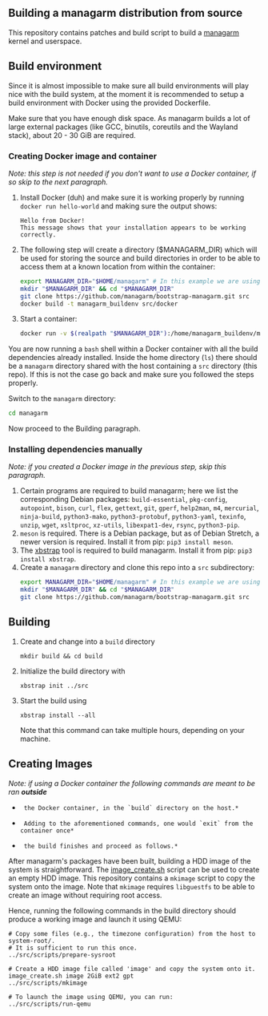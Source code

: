 
Building a managarm distribution from source
-------------

This repository contains patches and build script to build a [managarm](https://github.com/managarm/managarm) kernel and userspace.

## Build environment

Since it is almost impossible to make sure all build environments will play nice with
the build system, at the moment it is recommended to setup a build environment with Docker
using the provided Dockerfile.

Make sure that you have enough disk space. As managarm builds a lot of large external packages
(like GCC, binutils, coreutils and the Wayland stack), about 20 - 30 GiB are required.

### Creating Docker image and container

*Note: this step is not needed if you don't want to use a Docker container, if so skip to the next paragraph.*

1.  Install Docker (duh) and make sure it is working properly by running `docker run hello-world`
    and making sure the output shows:
    ```
    Hello from Docker!
    This message shows that your installation appears to be working correctly.
    ```
1.  The following step will create a directory ($MANAGARM_DIR) which will be used for storing the source
    and build directories in order to be able to access them at a known location from within the container:
    ```bash
    export MANAGARM_DIR="$HOME/managarm" # In this example we are using $HOME/managarm, but it can be any directory
    mkdir "$MANAGARM_DIR" && cd "$MANAGARM_DIR"
    git clone https://github.com/managarm/bootstrap-managarm.git src
    docker build -t managarm_buildenv src/docker
    ```
1.  Start a container:
    ```bash
    docker run -v $(realpath "$MANAGARM_DIR"):/home/managarm_buildenv/managarm -it managarm_buildenv
    ```

You are now running a `bash` shell within a Docker container with all the build dependencies
already installed.
Inside the home directory (`ls`) there should be a `managarm` directory shared with the host
containing a `src` directory (this repo).
If this is not the case go back and make sure you followed the steps properly.

Switch to the `managarm` directory:
```bash
cd managarm
```
Now proceed to the Building paragraph.

### Installing dependencies manually

*Note: if you created a Docker image in the previous step, skip this paragraph.*

1.  Certain programs are required to build managarm;
    here we list the corresponding Debian packages:
    `build-essential`, `pkg-config`, `autopoint`, `bison`, `curl`, `flex`, `gettext`, `git`, `gperf`, `help2man`, `m4`, `mercurial`, `ninja-build`, `python3-mako`, `python3-protobuf`, `python3-yaml`, `texinfo`, `unzip`, `wget`, `xsltproc`, `xz-utils`, `libexpat1-dev`, `rsync`, `python3-pip`.
1.  `meson` is required. There is a Debian package, but as of Debian Stretch, a newer version is required.
    Install it from pip: `pip3 install meson`.
1.  The [xbstrap](https://github.com/managarm/xbstrap) tool is required to build managarm. Install it from pip: `pip3 install xbstrap`.
1.  Create a `managarm` directory and clone this repo into a `src` subdirectory:
    ```bash
    export MANAGARM_DIR="$HOME/managarm" # In this example we are using $HOME/managarm, but it can be any directory
    mkdir "$MANAGARM_DIR" && cd "$MANAGARM_DIR"
    git clone https://github.com/managarm/bootstrap-managarm.git src
    ```

## Building

1.  Create and change into a `build` directory
    ```
    mkdir build && cd build
    ```
1.  Initialize the build directory with
    ```
    xbstrap init ../src
    ```
1.  Start the build using
    ```
    xbstrap install --all
    ```
    Note that this command can take multiple hours, depending on your machine.

## Creating Images

*Note: if using a Docker container the following commands are meant to be ran* **_outside_**
*      the Docker container, in the `build` directory on the host.*
*      Adding to the aforementioned commands, one would `exit` from the container once*
*      the build finishes and proceed as follows.*

After managarm's packages have been built, building a HDD image of the system
is straightforward. The [image_create.sh](https://gitlab.com/qookei/image_create) script
can be used to create an empty HDD image. This repository contains a `mkimage` script
to copy the system onto the image. Note that `mkimage` requires `libguestfs`
to be able to create an image without requiring root access.

Hence, running the following commands in the build directory
should produce a working image and launch it using QEMU:
```
# Copy some files (e.g., the timezone configuration) from the host to system-root/.
# It is sufficient to run this once.
../src/scripts/prepare-sysroot

# Create a HDD image file called 'image' and copy the system onto it.
image_create.sh image 2GiB ext2 gpt
../src/scripts/mkimage

# To launch the image using QEMU, you can run:
../src/scripts/run-qemu
```

